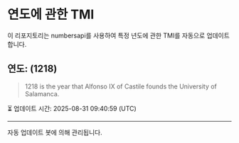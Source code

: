 
# 연도에 관한 TMI

이 리포지토리는 numbersapi를 사용하여 특정 년도에 관한 TMI를 자동으로 업데이트합니다.

## 연도: (1218)
> 1218 is the year that Alfonso IX of Castile founds the University of Salamanca.

⏳ 업데이트 시간: 2025-08-31 09:40:59 (UTC)

---
자동 업데이트 봇에 의해 관리됩니다.
